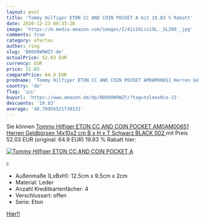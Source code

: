 ```yaml
---
layout: post
title: 'Tommy Hilfiger ETON CC AND COIN POCKET A mit 19.83 % Rabatt'
date: 2020-12-23 09:33:20
image: 'https://m.media-amazon.com/images/I/41s1kLcu19L._SL200_.jpg'
comments: true
category: ofertas
author: ring
slug: 'B00X0W9WZY-de'
actualPrice: 52.03 EUR
currency: EUR
price: 52.03
comparePrice: 64.9 EUR
prodname: 'Tommy Hilfiger ETON CC AND COIN POCKET AM0AM00651 Herren Geldbörsen 14x10x2 cm  B x H x T   Schwarz  BLACK 002 '
country: 'de'
flag: '🇩🇪'
buyurl: 'https://www.amazon.de/dp/B00X0W9WZY/?tag=tolees0ca-21'
descuento: '19.83'
average: '48.70956521739131'
---
```


Sie können [Tommy Hilfiger ETON CC AND COIN POCKET AM0AM00651 Herren Geldbörsen 14x10x2 cm  B x H x T   Schwarz  BLACK 002 ](https://www.amazon.de/dp/B00X0W9WZY/?tag=tolees0ca-21) mit Preis 52.03 EUR (original: 64.9 EUR) 19.83 % Rabatt hier:

[![Tommy Hilfiger ETON CC AND COIN POCKET A](https://m.media-amazon.com/images/I/41s1kLcu19L._SL200_.jpg)](https://www.amazon.de/dp/B00X0W9WZY/?tag=tolees0ca-21)

ℹ️:

- Außenmaße (LxBxH): 12.5cm x 9.5cm x 2cm
- Material: Leder
- Anzahl Kreditkartenfächer: 4
- Verschlussart: offen
- Serie: Eton

[Hier!!](https://www.amazon.de/dp/B00X0W9WZY/?tag=tolees0ca-21)
